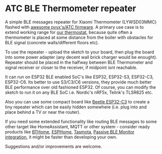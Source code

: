 # ATC BLE Thermometer repeater

A simple BLE messages repeater for Xiaomi Thermometer (LYWSD03MMC) flashed with [awesome pvvx's/ATC firmware](https://github.com/pvvx/ATC_MiThermometer).
A primary use case is to extend working range for [our thermostat](https://diyless.com/product/opentherm-thermostat), because quite often a thermometer is placed at some distance from the boiler with obstacles for BLE signal (concrete walls/different floors etc).

To use the repeater - upload the sketch to your board, then plug the board into some power adapter (any decent wall brick charger would be enought). Repeater should be placed in the halfway between BLE Thermometer and signal receiver or closer to the receiver, if midpoint isnt reachable.

It can run on ESP32 BLE enabled SoC's like ESP32, ESP32-S3, ESP32-C3, ESP32-C6. Its better to use S3/C3/C6 versions, they provide much better BLE performance over old fashioned ESP32. Of course, you can modify the sketch to run it on any BLE SoC i.e. Nordic's nRF5x, Telink's TLSR825 etc.

Also you can use some compact board like [Beetle ESP32-C3](https://www.dfrobot.com/product-2566.html) to create a tiny repeater which can be easily hidden somewhere (i.e. plug into and place behind a TV or near the router).

If you need some extended functionality like routing BLE messages to some other target like HomeAssistant, MQTT or other system - consider ready products like [BTHome](https://bthome.io/), [ESPHome](https://esphome.io/), [Tasmota](https://tasmota.github.io/), [Passive BLE Monitor integration](https://github.com/custom-components/ble_monitor), it might be faster than developing your own.

Suggestions and/or improvements are welcome.

